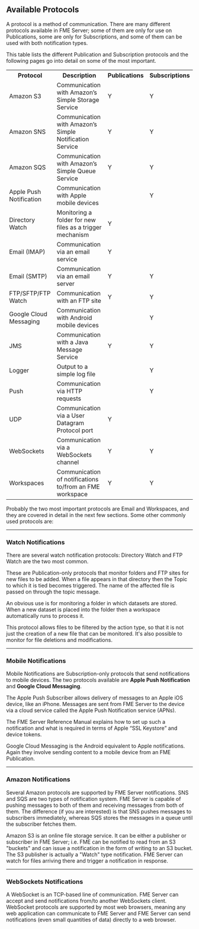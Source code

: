 ## Available Protocols ##

A protocol is a method of communication. There are many different protocols available in FME Server; some of them are only for use on Publications, some are only for Subscriptions, and some of them can be used with both notification types.

This table lists the different Publication and Subscription protocols and the following pages go into detail on some of the most important.

<table>
<tr><th>Protocol</th><th>Description</th><th>Publications</th><th>Subscriptions</th></tr>
<tr><td>Amazon S3</td><td>Communication with Amazon’s Simple Storage Service</td><td>Y</td><td>Y</td></tr>
<tr><td>Amazon SNS</td><td>Communication with Amazon’s Simple Notification Service</td><td>Y</td><td>Y</td></tr>
<tr><td>Amazon SQS</td><td>Communication with Amazon’s Simple Queue Service</td><td>Y</td><td>Y</td></tr>
<tr><td>Apple Push Notification</td><td>Communication with Apple mobile devices</td><td></td><td>Y</td></tr>
<tr><td>Directory Watch</td><td>Monitoring a folder for new files as a trigger mechanism</td><td>Y</td><td></td></tr>
<tr><td>Email (IMAP)</td><td>Communication via an email service</td><td>Y</td><td></td></tr>
<tr><td>Email (SMTP)</td><td>Communication via an email server</td><td>Y</td><td>Y</td></tr>
<tr><td>FTP/SFTP/FTP Watch</td><td>Communication with an FTP site</td><td>Y</td><td>Y</td></tr>
<tr><td>Google Cloud Messaging</td><td>Communication with Android mobile devices</td><td></td><td>Y</td></tr>
<tr><td>JMS</td><td>Communication with a Java Message Service</td><td>Y</td><td>Y</td></tr>
<tr><td>Logger</td><td>Output to a simple log file</td><td></td><td>Y</td></tr>
<tr><td>Push</td><td>Communication via HTTP requests</td><td></td><td>Y</td></tr>
<tr><td>UDP</td><td>Communication via a User Datagram Protocol port</td><td>Y</td><td></td></tr>
<tr><td>WebSockets</td><td>Communication via a WebSockets channel</td><td>Y</td><td>Y</td></tr>
<tr><td>Workspaces</td><td>Communication of notifications to/from an FME workspace</td><td>Y</td><td>Y</td></tr>
</table>

Probably the two most important protocols are Email and Workspaces, and they are covered in detail in the next few sections. Some other commonly used protocols are:

---

### Watch Notifications ###

There are several watch notification protocols: Directory Watch and FTP Watch are the two most common.

These are Publication-only protocols that monitor folders and FTP sites for new files to be added. When a file appears in that directory then the Topic to which it is tied becomes triggered. The name of the affected file is passed on through the topic message.

An obvious use is for monitoring a folder in which datasets are stored. When a new dataset is placed into the folder then a workspace automatically runs to process it.

This protocol allows files to be filtered by the action type, so that it is not just the creation of a new file that can be monitored. It's also possible to monitor for file deletions and modifications.

---

### Mobile Notifications ###

Mobile Notifications are Subscription-only protocols that send notifications to mobile devices. The two protocols available are **Apple Push Notification** and **Google Cloud Messaging**.

The Apple Push Subscriber allows delivery of messages to an Apple iOS device, like an iPhone.
Messages are sent from FME Server to the device via a cloud service called the Apple Push Notification service (APNs).

The FME Server Reference Manual explains how to set up such a notification and what is required in terms of Apple “SSL Keystore” and device tokens.

Google Cloud Messaging is the Android equivalent to Apple notifications. Again they involve sending content to a mobile device from an FME Publication.

---

### Amazon Notifications ###

Several Amazon protocols are supported by FME Server notifications. SNS and SQS are two types of notification system. FME Server is capable of pushing messages to both of them and receiving messages from both of them. The difference (if you are interested) is that SNS pushes messages to subscribers immediately, whereas SQS stores the messages in a queue until the subscriber fetches them. 

Amazon S3 is an online file storage service. It can be either a publisher or subscriber in FME Server; i.e. FME can be notified to read from an S3 "buckets" and can issue a notification in the form of writing to an S3 bucket. The S3 publisher is actually a "Watch" type notification. FME Server can watch for files arriving there and trigger a notification in response.

---

### WebSockets Notifications ###

A WebSocket is an TCP-based line of communication. FME Server can accept and send notifications from/to another WebSockets client. WebSocket protocols are supported by most web browsers, meaning any web application can communicate to FME Server and FME Server can send notifications (even small quantities of data) directly to a web browser. 